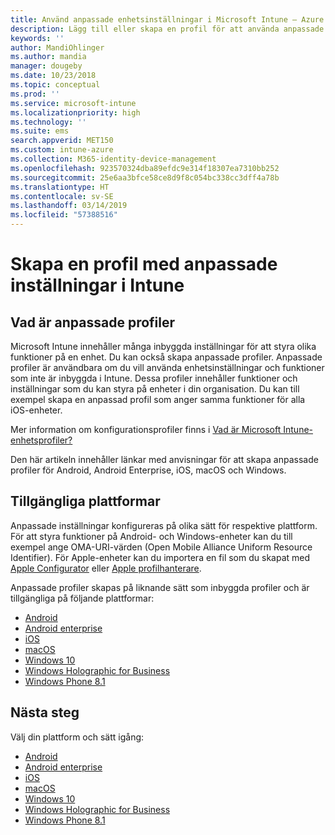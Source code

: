 ```yaml
---
title: Använd anpassade enhetsinställningar i Microsoft Intune – Azure | Microsoft Docs
description: Lägg till eller skapa en profil för att använda anpassade inställningar på enheter som kör Windows Phone, Windows 8.1, Windows 10 och senare, Android, Anndroid Enterprise, macOS eller iOS med Microsoft Intune
keywords: ''
author: MandiOhlinger
ms.author: mandia
manager: dougeby
ms.date: 10/23/2018
ms.topic: conceptual
ms.prod: ''
ms.service: microsoft-intune
ms.localizationpriority: high
ms.technology: ''
ms.suite: ems
search.appverid: MET150
ms.custom: intune-azure
ms.collection: M365-identity-device-management
ms.openlocfilehash: 923570324dba89efdc9e314f18307ea7310bb252
ms.sourcegitcommit: 25e6aa3bfce58ce8d9f8c054bc338cc3dff4a78b
ms.translationtype: HT
ms.contentlocale: sv-SE
ms.lasthandoff: 03/14/2019
ms.locfileid: "57388516"
---
```

# <a name="create-a-profile-with-custom-settings-in-intune"></a>Skapa en profil med anpassade inställningar i Intune

## <a name="what-are-custom-profiles"></a>Vad är anpassade profiler

Microsoft Intune innehåller många inbyggda inställningar för att styra olika funktioner på en enhet. Du kan också skapa anpassade profiler. Anpassade profiler är användbara om du vill använda enhetsinställningar och funktioner som inte är inbyggda i Intune. Dessa profiler innehåller funktioner och inställningar som du kan styra på enheter i din organisation. Du kan till exempel skapa en anpassad profil som anger samma funktioner för alla iOS-enheter.

Mer information om konfigurationsprofiler finns i [Vad är Microsoft Intune-enhetsprofiler?](device-profiles.md) 

Den här artikeln innehåller länkar med anvisningar för att skapa anpassade profiler för Android, Android Enterprise, iOS, macOS och Windows.

## <a name="available-platforms"></a>Tillgängliga plattformar

Anpassade inställningar konfigureras på olika sätt för respektive plattform. För att styra funktioner på Android- och Windows-enheter kan du till exempel ange OMA-URI-värden (Open Mobile Alliance Uniform Resource Identifier). För Apple-enheter kan du importera en fil som du skapat med [Apple Configurator](https://itunes.apple.com/us/app/apple-configurator-2/id1037126344?mt=12) eller [Apple profilhanterare](https://support.apple.com/profile-manager).

Anpassade profiler skapas på liknande sätt som inbyggda profiler och är tillgängliga på följande plattformar:

- [Android](custom-settings-android.md)
- [Android enterprise](custom-settings-android-for-work.md)
- [iOS](custom-settings-ios.md)
- [macOS](custom-settings-macos.md)
- [Windows 10](custom-settings-windows-10.md)
- [Windows Holographic for Business](custom-settings-windows-holographic.md)
- [Windows Phone 8.1](custom-settings-windows-phone-8-1.md)

## <a name="next-steps"></a>Nästa steg

Välj din plattform och sätt igång:

- [Android](custom-settings-android.md)
- [Android enterprise](custom-settings-android-for-work.md)
- [iOS](custom-settings-ios.md)
- [macOS](custom-settings-macos.md)
- [Windows 10](custom-settings-windows-10.md)
- [Windows Holographic for Business](custom-settings-windows-holographic.md)
- [Windows Phone 8.1](custom-settings-windows-phone-8-1.md)
